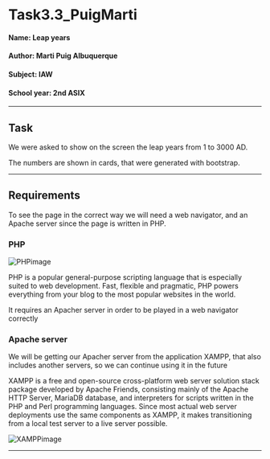 # Task3.3_PuigMarti

#### Name: Leap years

#### Author: Marti Puig Albuquerque

#### Subject: IAW

#### School year: 2nd ASIX

---
## Task 

We were asked to show on the screen the leap years from 1 to 3000 AD. 

The numbers are shown in cards, that were generated with bootstrap.

---
## Requirements

To see the page in the correct way we will need a web navigator,  and an Apache server since the page is written in PHP.

### PHP 
![PHPimage](https://avatars0.githubusercontent.com/u/25158?s=280&v=4)

PHP is a popular general-purpose scripting language that is especially suited to web development.
Fast, flexible and pragmatic, PHP powers everything from your blog to the most popular websites in the world.

It requires an Apacher server in order to be played in a web navigator correctly


### Apache server

We will be getting our Apacher server from the application XAMPP, that also includes another servers, so we can continue using it in the future

XAMPP is a free and open-source cross-platform web server solution stack package developed by Apache Friends, consisting mainly of the Apache HTTP Server, MariaDB database, and interpreters for scripts written in the PHP and Perl programming languages. Since most actual web server deployments use the same components as XAMPP, it makes transitioning from a local test server to a live server possible.

![XAMPPimage](https://cdn2.iconfinder.com/data/icons/pack1-baco-flurry-icons-style/512/XAMPP.png)

---
